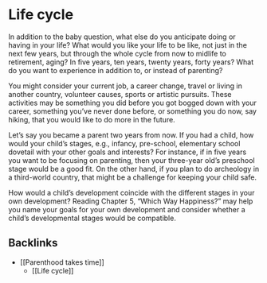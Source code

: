 # Life cycle
In addition to the baby question, what else do you anticipate doing or having in your life? What would you like your life to be like, not just in the next few years, but through the whole cycle from now to midlife to retirement, aging? In five years, ten years, twenty years, forty years? What do you want to experience in addition to, or instead of parenting?

You might consider your current job, a career change, travel or living in another country, volunteer causes, sports or artistic pursuits. These activities may be something you did before you got bogged down with your career, something you’ve never done before, or something you do now, say hiking, that you would like to do more in the future.

Let’s say you became a parent two years from now. If you had a child, how would your child’s stages, e.g., infancy, pre-school, elementary school dovetail with your other goals and interests? For instance, if in five years you want to be focusing on parenting, then your three-year old’s preschool stage would be a good fit. On the other hand, if you plan to do archeology in a third-world country, that might be a challenge for keeping your child safe.

How would a child’s development coincide with the different stages in your own development? Reading Chapter 5, “Which Way Happiness?” may help you name your goals for your own development and consider whether a child’s developmental stages would be compatible.

## Backlinks
* [[Parenthood takes time]]
	* [[Life cycle]]

<!-- #Life -->

<!-- {BearID:3BA328D4-EE92-4EFF-BE08-FC8631E493C8-15756-00001304046384DB} -->
